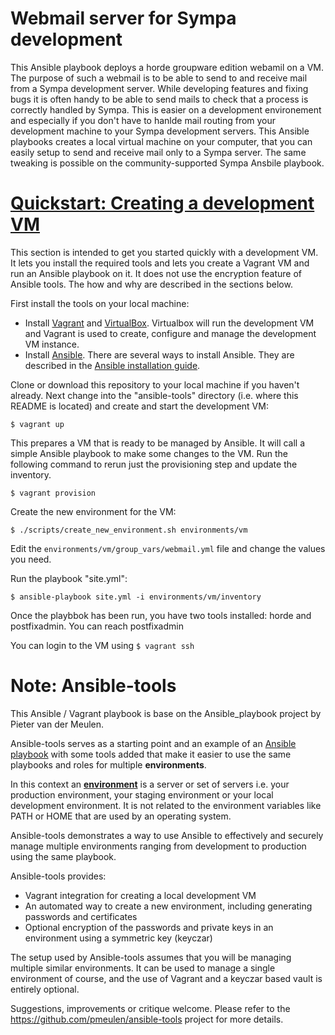 # Webmail server for Sympa development

This Ansible playbook deploys a horde groupware edition webamil on a VM. The purpose of such a webmail is to be able to send to and receive mail from a Sympa development server.
While developing features and fixing bugs it is often handy to be able to send mails to check that a process is correctly handled by Sympa. This is easier on a development environement and especially if you don't have to hanlde mail routing from your development machine to your Sympa development servers.
This Ansible playbooks creates a local virtual machine on your computer, that you can easily setup to send and receive mail only to a Sympa server. The same tweaking is possible on the community-supported Sympa Ansbile playbook.

# [Quickstart: Creating a development VM](id:quickstart)

This section is intended to get you started quickly with a development VM. It lets you install the required tools 
and lets you create a Vagrant VM and run an Ansible playbook on it. It does not use the encryption feature of 
Ansible tools. The how and why are described in the sections below.

First install the tools on your local machine:

* Install [Vagrant](https://www.vagrantup.com/) and [VirtualBox](https://www.virtualbox.org). Virtualbox will run 
  the development VM and Vagrant is used to create, configure and manage the development VM instance.
* Install [Ansible](http://www.ansible.com). There are several ways to install Ansible. They are described in the 
  [Ansible installation guide](http://docs.ansible.com/ansible/intro_installation.html).

Clone or download this repository to your local machine if you haven't already. Next change into the "ansible-tools" 
directory (i.e. where this README is located) and create and start the development VM: 

    $ vagrant up

This prepares a VM that is ready to be managed by Ansible. It will call a simple Ansible playbook to make some changes to the VM. 
Run the following command to rerun just the provisioning step and update the inventory.

    $ vagrant provision

Create the new environment for the VM:

    $ ./scripts/create_new_environment.sh environments/vm

Edit the `environments/vm/group_vars/webmail.yml` file and change the values you need.



Run the playbook "site.yml": 

    $ ansible-playbook site.yml -i environments/vm/inventory

Once the playbbok has been run, you have two tools installed: horde and postfixadmin.
You can reach postfixadmin 

You can login to the VM using `$ vagrant ssh`


# Note: Ansible-tools

This Ansible / Vagrant playbook is base on the Ansible_playbook project by Pieter van der Meulen.

Ansible-tools serves as a starting point and an example of an 
[Ansible playbook](http://docs.ansible.com/ansible/playbooks.html) with some tools added that
make it easier to use the same playbooks and roles for multiple **environments**. 

In this context an [**environment**](id:environment) is a server or set of servers i.e. your production environment, 
your staging environment or your local development environment. It is not related to the environment variables like 
PATH or HOME that are used by an operating system.

Ansible-tools demonstrates a way to use Ansible to effectively and securely manage multiple environments ranging 
from development to production using the same playbook.

Ansible-tools provides:

- Vagrant integration for creating a local development VM
- An automated way to create a new environment, including generating passwords and certificates
- Optional encryption of the passwords and private keys in an environment using a symmetric key (keyczar)

The setup used by Ansible-tools assumes that you will be managing multiple similar environments. It can be used to
manage a single environment of course, and the use of Vagrant and a keyczar based vault is entirely optional.

Suggestions, improvements or critique welcome.
Please refer to the https://github.com/pmeulen/ansible-tools project for more details.
